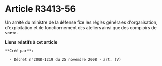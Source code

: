 # Article R3413-56

Un arrêté du ministre de la défense fixe les règles générales d'organisation, d'exploitation et de fonctionnement des
ateliers ainsi que des comptoirs de vente.

**Liens relatifs à cet article**

	**Créé par**:

	  - Décret n°2008-1219 du 25 novembre 2008 - art. (V)
